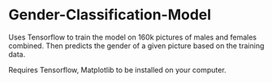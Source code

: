 # Gender-Classification-Model
Uses Tensorflow to train the model on 160k pictures of males and females combined. Then predicts the gender of a given picture based on the training data.

Requires Tensorflow, Matplotlib to be installed on your computer.
